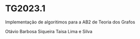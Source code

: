 # TG2023.1
Implementação de algoritimos para a AB2 de Teoria dos Grafos

Otávio Barbosa Siqueira
Taisa Lima e Silva
